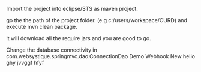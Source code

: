 Import the project into eclipse/STS as maven project.

go the the path of the project folder. (e.g c:/users/workspace/CURD) and execute mvn clean package.

it will download all the require jars and you are good to go.

Change the database connectivity in com.websystique.springmvc.dao.ConnectionDao
Demo Webhook
New
hello
ghy
jvvggf
hfyf
